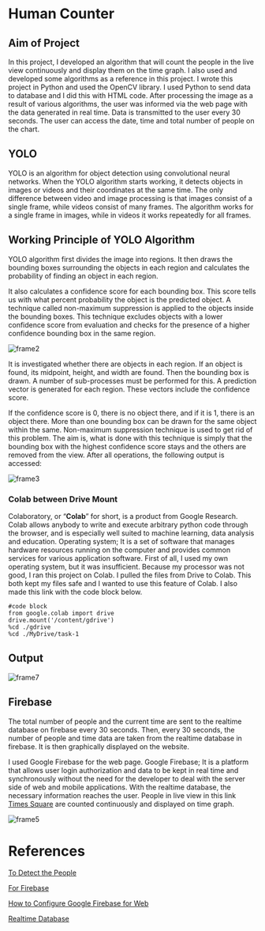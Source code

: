 # Human Counter

## Aim of Project
In this project, I developed an algorithm that will count the people in the live view continuously and display them on the time graph. I also used and developed some algorithms as a reference in this project. I wrote this project in Python and used the OpenCV library. I used Python to send data to database and I did this with HTML code. After processing the image as a result of various algorithms, the user was informed via the web page with the data generated in real time. Data is transmitted to the user every 30 seconds. The user can access the date, time and total number of people on the chart.


## YOLO
YOLO is an algorithm for object detection using convolutional neural networks. When the YOLO algorithm starts working, it detects objects in images or videos and their coordinates at the same time.
The only difference between video and image processing is that images consist of a single frame, while videos consist of many frames. The algorithm works for a single frame in images, while in videos it works repeatedly for all frames. 

## Working Principle of YOLO Algorithm
YOLO algorithm first divides the image into regions. It then draws the bounding boxes surrounding the objects in each region and calculates the probability of finding an object in each region.

It also calculates a confidence score for each bounding box. This score tells us with what percent probability the object is the predicted object. A technique called non-maximum suppression is applied to the objects inside the bounding boxes. This technique excludes objects with a lower confidence score from evaluation and checks for the presence of a higher confidence bounding box in the same region.
  
  ![frame2](https://user-images.githubusercontent.com/95358360/145855221-e3e4186e-fd7f-47b6-b65f-3747e5d5e5a8.PNG)
  
It is investigated whether there are objects in each region. If an object is found, its midpoint, height, and width are found. Then the bounding box is drawn. A number of sub-processes must be performed for this. A prediction vector is generated for each region. These vectors include the confidence score.

If the confidence score is 0, there is no object there, and if it is 1, there is an object there. More than one bounding box can be drawn for the same object within the same. Non-maximum suppression technique is used to get rid of this problem. The aim is, what is done with this technique is simply that the bounding box with the highest confidence score stays and the others are removed from the view. After all operations, the following output is accessed:
  
 
 ![frame3](https://user-images.githubusercontent.com/95358360/145855367-61c8c461-17ab-45e2-bd1a-fd482b8ae107.PNG)


### Colab between Drive Mount

Colaboratory, or “**Colab**” for short, is a product from Google Research. Colab allows anybody to write and execute arbitrary python code through the browser, and is especially well suited to machine learning, data analysis and education. 
Operating system; It is a set of software that manages hardware resources running on the computer and provides common services for various application software. First of all, I used my own operating system, but it was insufficient. Because my processor was not good, I ran this project on Colab. I pulled the files from Drive to Colab. This both kept my files safe and I wanted to use this feature of Colab. I also made this link with the code block below.


```
#code block
from google.colab import drive
drive.mount('/content/gdrive')
%cd ./gdrive
%cd ./MyDrive/task-1 
```

## Output


![frame7](https://user-images.githubusercontent.com/95358360/145902992-34279b27-6aa2-4b84-ae72-de4c5ecfee22.PNG)




## Firebase

The total number of people and the current time are sent to the realtime database on firebase every 30 seconds. Then, every 30 seconds, the number of people and time data are taken from the realtime database in firebase. It is then graphically displayed on the website. 


I used Google Firebase for the web page. Google Firebase; It is a platform that allows user login authorization and data to be kept in real time and synchronously without the need for the developer to deal with the server side of web and mobile applications. With the realtime database, the necessary information reaches the user. People in live view in this link [Times Square](https://www.youtube.com/watch?v=AdUw5RdyZxI ) are counted continuously and displayed on time graph.  





![frame5](https://user-images.githubusercontent.com/95358360/145856859-bda12886-4c7c-45f9-93ac-6e9375c9c35d.PNG)
 


# References
[To Detect the People](https://github.com/venkata-sreeram/Social-Distancing-Detection.git)

[For Firebase](https://www.youtube.com/watch?v=rKuGCQda_Qo)

[How to Configure Google Firebase for Web](https://www.youtube.com/watch?v=q5tAUb_bvqg)

[Realtime Database](https://www.w3schools.com/js/js_graphics_chartjs.asp)
